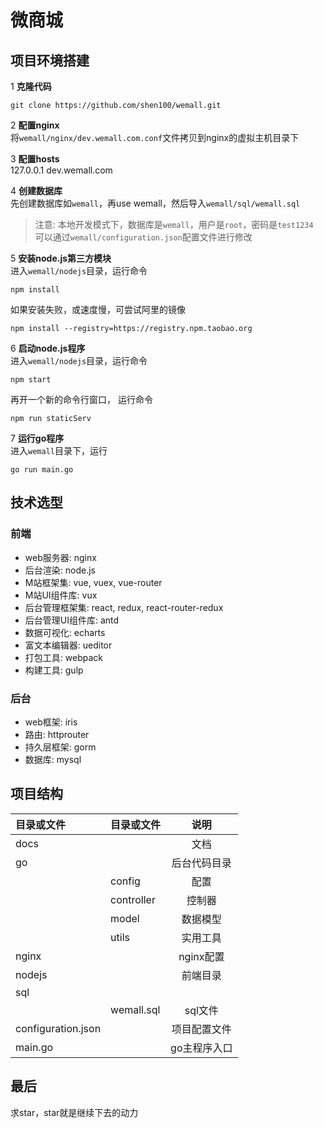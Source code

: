 # 微商城

## 项目环境搭建
1 **克隆代码**

```
git clone https://github.com/shen100/wemall.git
``` 

2 **配置nginx**  
将`wemall/nginx/dev.wemall.com.conf`文件拷贝到nginx的虚拟主机目录下  

3 **配置hosts**    
127.0.0.1 dev.wemall.com  
 
4 **创建数据库**  
先创建数据库如`wemall`，再use wemall，然后导入`wemall/sql/wemall.sql` 
>注意: 本地开发模式下，数据库是`wemall`，用户是`root`，密码是`test1234`  
>可以通过`wemall/configuration.json`配置文件进行修改  

5 **安装node.js第三方模块**  
进入`wemall/nodejs`目录，运行命令
  
```
npm install
``` 

如果安装失败，或速度慢，可尝试阿里的镜像

```
npm install --registry=https://registry.npm.taobao.org
```

6 **启动node.js程序**  
进入`wemall/nodejs`目录，运行命令

```
npm start
```

再开一个新的命令行窗口， 运行命令

```
npm run staticServ
```

7 **运行go程序**  
进入`wemall`目录下，运行

```
go run main.go
```

## 技术选型
### 前端
* web服务器: nginx
* 后台渲染: node.js
* M站框架集: vue, vuex, vue-router
* M站UI组件库: vux
* 后台管理框架集: react, redux, react-router-redux
* 后台管理UI组件库: antd
* 数据可视化: echarts
* 富文本编辑器: ueditor
* 打包工具: webpack
* 构建工具: gulp  

### 后台
* web框架: iris
* 路由: httprouter
* 持久层框架: gorm
* 数据库: mysql 

## 项目结构
| 目录或文件 | 目录或文件              | 说明     |  
|:---------|:-----------------------|:-------:|
| docs     |                        |  文档|
| go       |                        |  后台代码目录|
|          | config                 |  配置|
|          | controller             |  控制器|
|          | model                  |  数据模型|
|          | utils                  |  实用工具|
| nginx    |                        |  nginx配置|
| nodejs   |                        |  前端目录|
| sql      |                        |           |
|          | wemall.sql             | sql文件    |
| configuration.json  |             | 项目配置文件 |
| main.go  |                        | go主程序入口|

## 最后
求star，star就是继续下去的动力  

